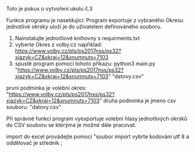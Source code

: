 Toto je pokus o vytvoření ukolu č.3

Funkce programu je naseldující: 
Program exportuje z vybraného Okresu jednotlivé okrsky uloží je do uživatelem definováného souboru.

1) Nainstalujte jednotliové knihovny s requirments.txt
2) vyberte Okres z volby.cz napřiklad: https://www.volby.cz/pls/ps2017nss/ps32?xjazyk=CZ&xkraj=12&xnumnuts=7103
3) spustě program pomocí tohoto příkazu: 
python3 main.py "https://www.volby.cz/pls/ps2017nss/ps32?xjazyk=CZ&xkraj=12&xnumnuts=7103" "datovy.csv"

první podmínka je volební okres: "https://www.volby.cz/pls/ps2017nss/ps32?xjazyk=CZ&xkraj=12&xnumnuts=7103"
druha podmínka je jmeno csv souboru: "datovy.csv"

Při správné funkci program vyexportuje volební hlasy jednotlivých okrsků do CSV souboru se kterýma je možné dále pracovat. 

import do excel provádejte pomocí "soubor import vybrte kodování utf 8 a oddělovač je středník ;
